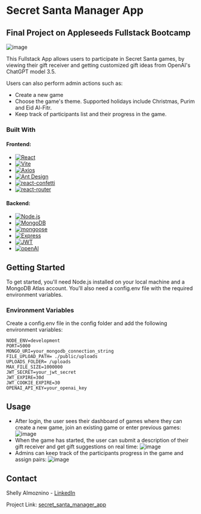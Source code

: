 # Secret Santa Manager App
## Final Project on Appleseeds Fullstack Bootcamp

![image](https://user-images.githubusercontent.com/33236921/232438780-747cd954-589c-4299-9ea8-7c0c32f7f40f.png)

This Fullstack App allows users to participate in Secret Santa games, by viewing their gift receiver and getting customized gift ideas from OpenAI's ChatGPT model 3.5.

Users can also perform admin actions such as:
* Create a new game
* Choose the game's theme. Supported holidays include Christmas, Purim and Eid Al-Fitr.
* Keep track of participants list and their progress in the game.


### Built With
#### Frontend:
* [![React][React.js]][React-url]
* [![Vite][Vite]][Vite-url]
* [![Axios][Axios]][Axios-url]
* [![Ant Design][Ant Design]][Antd-url]
* [![react-confetti][react-confetti]][react-confetti-url]
* [![react-router][react-router]][react-router-url]

#### Backend:
* [![Node.js][Node.js]][Node-url]
* [![MongoDB][MongoDB]][MongoDB-url]
* [![mongoose][mongoose]][mongoose-url]
* [![Express][express]][express-url]
* [![JWT][jwt]][jwt-url]
* [![openAI][openAI]][openAI-url]

<!-- GETTING STARTED -->
## Getting Started
To get started, you'll need Node.js installed on your local machine and a MongoDB Atlas account. You'll also need a config.env file with the required environment variables.

### Environment Variables
Create a config.env file in the config folder and add the following environment variables:

```
NODE_ENV=development
PORT=5000
MONGO_URI=your_mongodb_connection_string
FILE_UPLOAD_PATH= ./public/uploads
UPLOADS_FOLDER= /uploads
MAX_FILE_SIZE=1000000
JWT_SECRET=your_jwt_secret
JWT_EXPIRE=30d
JWT_COOKIE_EXPIRE=30
OPENAI_API_KEY=your_openai_key
```

<!-- USAGE EXAMPLES -->
## Usage
* After login, the user sees their dashboard of games where they can create a new game, join an existing game or enter previous games:
![image](https://user-images.githubusercontent.com/33236921/232475553-9f90919f-abc8-496c-b105-db481f2b44ae.png)
* When the game has started, the user can submit a description of their gift receiver and get gift suggestions on real time:
![image](https://user-images.githubusercontent.com/33236921/232478319-b85acdb4-7130-48d1-a4ae-df1c9fb85890.png)
* Admins can keep track of the participants progress in the game and assign pairs:
![image](https://user-images.githubusercontent.com/33236921/232478503-38fb13c7-f1e9-4b55-8f40-a862be34c95a.png)




<!-- CONTACT -->
## Contact

Shelly Almoznino - [LinkedIn](https://www.linkedin.com/in/shelly-almoznino/) 

Project Link: [secret_santa_manager_app](https://github.com/shellyalmo/secret_santa_manager_app)




<!-- MARKDOWN LINKS & IMAGES -->
<!-- https://www.markdownguide.org/basic-syntax/#reference-style-links -->

[React.js]: https://img.shields.io/badge/React-20232A?style=for-the-badge&logo=react&logoColor=61DAFB
[React-url]: https://reactjs.org/
[Node.js]: https://img.shields.io/badge/Node.js-43853D?style=for-the-badge&logo=node.js&logoColor=white
[Node-url]: https://nodejs.org/en
[Vite]: https://img.shields.io/badge/Vite-B73BFE?style=for-the-badge&logo=vite&logoColor=FFD62E
[Vite-url]: https://vitejs.dev/
[Axios]: https://img.shields.io/badge/Axios-5A29E4?logo=axios&logoColor=fff&style=for-the-badge
[Axios-url]: https://axios-http.com/docs/intro
[Ant Design]: https://img.shields.io/badge/Ant%20Design-0170FE?logo=antdesign&logoColor=fff&style=for-the-badge
[Antd-url]: https://ant.design/
[react-confetti]: https://img.shields.io/badge/react-confetti-100000?style=for-the-badge&logo=react-confetti&logoColor=D32B2B&labelColor=FFF700&color=C117CD
[react-confetti-url]: https://github.com/alampros/react-confetti#readme
[react-router]: https://img.shields.io/badge/React%20Router-CA4245?logo=reactrouter&logoColor=fff&style=for-the-badge
[react-router-url]: https://reactrouter.com/en/main
[MongoDB]: 	https://img.shields.io/badge/MongoDB-4EA94B?style=for-the-badge&logo=mongodb&logoColor=white
[MongoDB-url]: https://www.mongodb.com/
[mongoose]: 	https://img.shields.io/badge/mongoose-100000?style=for-the-badge&logo=mongoose&logoColor=D32B2B&labelColor=FFF700&color=B30404
[mongoose-url]: https://mongoosejs.com/
[express]: 		https://img.shields.io/badge/Express.js-000000?style=for-the-badge&logo=express&logoColor=white
[express-url]: https://expressjs.com/
[jwt]: 	https://img.shields.io/badge/JSON%20Web%20Tokens-000?logo=jsonwebtokens&logoColor=fff&style=for-the-badge
[jwt-url]: https://jwt.io/
[openAI]: 	https://img.shields.io/badge/OpenAI-412991?logo=openai&logoColor=fff&style=for-the-badge
[openAI-url]: https://openai.com/
